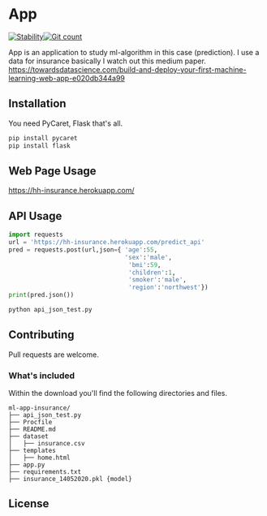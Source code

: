 # App 
[![Stability](https://img.shields.io/badge/stability-stable-green.svg)](https://img.shields.io/badge/stability-stable-green.svg)[![Git count](http://hits.dwyl.com/hhaydar/ml-app-insurance.svg)](http://hits.dwyl.com/hhaydar/ml-app-insurance)

<!--
[![Documentation Status](https://readthedocs.org/projects/pip/badge/?version=stable)](http://pip.pypa.io/en/stable/?badge=stable)
[![PyPI version](https://badge.fury.io/py/pycaret.svg)](https://badge.fury.io/py/pycaret)
[![License](https://img.shields.io/pypi/l/ansicolortags.svg)](https://img.shields.io/pypi/l/ansicolortags.svg)
--> 

App is an application to study ml-algorithm in this case (prediction). I use a data for insurance basically I watch out this medium paper. 
https://towardsdatascience.com/build-and-deploy-your-first-machine-learning-web-app-e020db344a99 

## Installation

You need PyCaret, Flask that's all.

```bash
pip install pycaret
pip install flask
```

## Web Page Usage
https://hh-insurance.herokuapp.com/


## API Usage

```python
import requests
url = 'https://hh-insurance.herokuapp.com/predict_api'
pred = requests.post(url,json={ 'age':55,
                                'sex':'male',
                                 'bmi':59,
                                 'children':1,
                                 'smoker':'male',
                                 'region':'northwest'})
print(pred.json())
```

```python
python api_json_test.py
```

## Contributing
Pull requests are welcome.

### What's included

Within the download you'll find the following directories and files.

```
ml-app-insurance/
├── api_json_test.py
├── Procfile
├── README.md
├── dataset
│   ├── insurance.csv
├── templates
│   ├── home.html
├── app.py
├── requirements.txt
├── insurance_14052020.pkl {model}
```
## License
